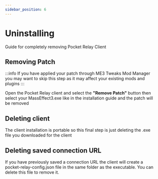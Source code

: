 ```yaml
---
sidebar_position: 6
---
```


# Uninstalling

Guide for completely removing Pocket Relay Client

## Removing Patch

:::info
If you have applied your patch through ME3 Tweaks Mod Manager you may want to skip this
step as it may affect your existing mods and plugins
:::

Open the Pocket Relay client and select the **"Remove Patch"** button then select your MassEffect3.exe like
in the installation guide and the patch will be removed

## Deleting client

The client installation is portable so this final step is just deleting the .exe file you downloaded for the client

## Deleting saved connection URL

If you have previously saved a connection URL the client will create a pocket-relay-config.json file in the same folder
as the executable. You can delete this file to remove it.
